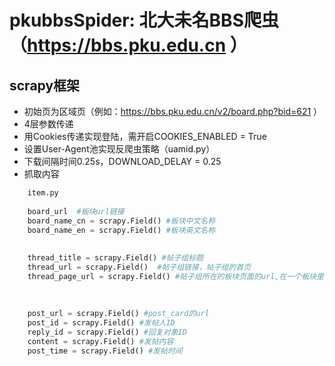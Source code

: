 # pkubbsSpider: 北大未名BBS爬虫（https://bbs.pku.edu.cn ）
## scrapy框架
- 初始页为区域页（例如：https://bbs.pku.edu.cn/v2/board.php?bid=621 ）
- 4层参数传递
- 用Cookies传递实现登陆，需开启COOKIES_ENABLED = True
- 设置User-Agent池实现反爬虫策略（uamid.py）
- 下载间隔时间0.25s，DOWNLOAD_DELAY = 0.25
- 抓取内容 
``` python
    item.py
    
    board_url  #板块url链接 
    board_name_cn = scrapy.Field() #板块中文名称
    board_name_en = scrapy.Field() #板块英文名称
    
    
    thread_title = scrapy.Field() #帖子组标题
    thread_url = scrapy.Field()  #帖子组链接，帖子组的首页
    thread_page_url = scrapy.Field() #帖子组所在的板块页面的url,在一个板块里，这个帖子组在整个板块的第几页
    
    
    
    post_url = scrapy.Field() #post_card的url
    post_id = scrapy.Field() #发帖人ID
    reply_id = scrapy.Field() #回复对象ID
    content = scrapy.Field() #发帖内容
    post_time = scrapy.Field() #发帖时间 
```
